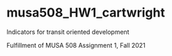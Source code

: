 # musa508_HW1_cartwright
Indicators for transit oriented development

Fulfillment of MUSA 508 Assignment 1, Fall 2021
